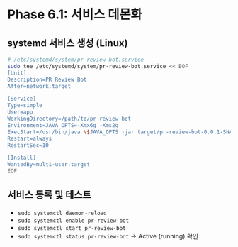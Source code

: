 # Phase 6.1: 서비스 데몬화

## systemd 서비스 생성 (Linux)
```bash
# /etc/systemd/system/pr-review-bot.service
sudo tee /etc/systemd/system/pr-review-bot.service << EOF
[Unit]
Description=PR Review Bot
After=network.target

[Service]
Type=simple
User=app
WorkingDirectory=/path/to/pr-review-bot
Environment=JAVA_OPTS=-Xmx6g -Xms2g
ExecStart=/usr/bin/java \$JAVA_OPTS -jar target/pr-review-bot-0.0.1-SNAPSHOT.jar
Restart=always
RestartSec=10

[Install]
WantedBy=multi-user.target
EOF
```

## 서비스 등록 및 테스트
- `sudo systemctl daemon-reload`
- `sudo systemctl enable pr-review-bot`
- `sudo systemctl start pr-review-bot`
- `sudo systemctl status pr-review-bot` → Active (running) 확인
